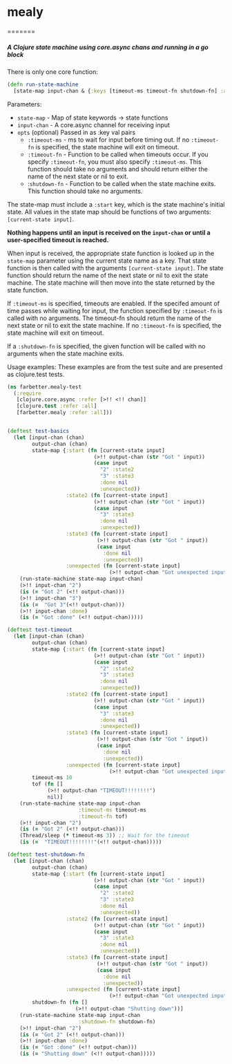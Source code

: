 # mealy
=======

##### A Clojure state machine using core.async chans and running in a go block

There is only one core function:
```Clojure
(defn run-state-machine
  [state-map input-chan & {:keys [timeout-ms timeout-fn shutdown-fn] :as opts}])
```
  
Parameters:
 - `state-map` - Map of state keywords -> state functions
 - `input-chan` - A core.async channel for receiving input
 - `opts` (optional) Passed in as :key val pairs 
      - `:timeout-ms` - ms to wait for input before timing out. If no
            `:timeout-fn` is specified, the state machine will exit on timeout.
      - `:timeout-fn` - Function to be called when timeouts occur.  If you 
            specify `:timeout-fn`, you must also specify `:timeout-ms`. This
            function should take no arguments and should return either the
            name of the next state or nil to exit.
      - :`shutdown-fn` - Function to be called when the state machine exits.
                       This function should take no arguments. 
  
The state-map must include a `:start` key, which is the state machine's
initial state. All values in the state map should be functions of two
arguments: `[current-state input]`.


**Nothing happens until an input is received on the `input-chan`
or until a user-specified timeout is reached.**


When input is received, the appropriate state function is looked up in the
`state-map` parameter using the current state name as a key. That state
function is then called with the arguments `[current-state input]`. The state 
function should return the name of the next state or nil to exit the state
machine. The state machine will then move into the state returned by the state
function.


If `:timeout-ms` is specified, timeouts are enabled. If the specifed amount of
time passes while waiting for input, the function specified by `:timeout-fn`
is called with no arguments. The timeout-fn should return the name of the next
state or nil to exit the state machine. If no `:timeout-fn` is specified, the
state machine will exit on timeout.


If a `:shutdown-fn` is specified, the given function will be called with no
arguments when the state machine exits.


Usage examples:
These examples are from the test suite and are presented as clojure.test tests.

```Clojure
(ns farbetter.mealy-test
  (:require
   [clojure.core.async :refer [>!! <!! chan]]
   [clojure.test :refer :all]
   [farbetter.mealy :refer :all]))


(deftest test-basics
  (let [input-chan (chan)
        output-chan (chan)
        state-map {:start (fn [current-state input]
                            (>!! output-chan (str "Got " input))
                            (case input
                              "2" :state2
                              "3" :state3
                              :done nil
                              :unexpected))
                   :state2 (fn [current-state input]
                            (>!! output-chan (str "Got " input))
                            (case input
                              "3" :state3
                              :done nil
                              :unexpected))
                   :state3 (fn [current-state input]
                             (>!! output-chan (str "Got " input))
                             (case input
                               :done nil
                               :unexpected))
                   :unexpected (fn [current-state input]
                                 (>!! output-chan "Got unexpected input"))}]
    (run-state-machine state-map input-chan)
    (>!! input-chan "2")
    (is (= "Got 2" (<!! output-chan)))
    (>!! input-chan "3")
    (is (=  "Got 3"(<!! output-chan)))
    (>!! input-chan :done)
    (is (= "Got :done" (<!! output-chan)))))

(deftest test-timeout
  (let [input-chan (chan)
        output-chan (chan)
        state-map {:start (fn [current-state input]
                            (>!! output-chan (str "Got " input))
                            (case input
                              "2" :state2
                              "3" :state3
                              :done nil
                              :unexpected))
                   :state2 (fn [current-state input]
                            (>!! output-chan (str "Got " input))
                            (case input
                              "3" :state3
                              :done nil
                              :unexpected))
                   :state3 (fn [current-state input]
                             (>!! output-chan (str "Got " input))
                             (case input
                               :done nil
                               :unexpected))
                   :unexpected (fn [current-state input]
                                 (>!! output-chan "Got unexpected input"))}
        timeout-ms 10
        tof (fn []
             (>!! output-chan "TIMEOUT!!!!!!!!")
             nil)]
    (run-state-machine state-map input-chan
                       :timeout-ms timeout-ms
                       :timeout-fn tof)
    (>!! input-chan "2")
    (is (= "Got 2" (<!! output-chan)))
    (Thread/sleep (* timeout-ms 3)) ;; Wait for the timeout
    (is (=  "TIMEOUT!!!!!!!!"(<!! output-chan)))))

(deftest test-shutdown-fn
  (let [input-chan (chan)
        output-chan (chan)
        state-map {:start (fn [current-state input]
                            (>!! output-chan (str "Got " input))
                            (case input
                              "2" :state2
                              "3" :state3
                              :done nil
                              :unexpected))
                   :state2 (fn [current-state input]
                            (>!! output-chan (str "Got " input))
                            (case input
                              "3" :state3
                              :done nil
                              :unexpected))
                   :state3 (fn [current-state input]
                             (>!! output-chan (str "Got " input))
                             (case input
                               :done nil
                               :unexpected))
                   :unexpected (fn [current-state input]
                                 (>!! output-chan "Got unexpected input"))}
        shutdown-fn (fn []
                      (>!! output-chan "Shutting down"))]
    (run-state-machine state-map input-chan
                       :shutdown-fn shutdown-fn)
    (>!! input-chan "2")
    (is (= "Got 2" (<!! output-chan)))
    (>!! input-chan :done)
    (is (= "Got :done" (<!! output-chan)))
    (is (= "Shutting down" (<!! output-chan)))))
```
